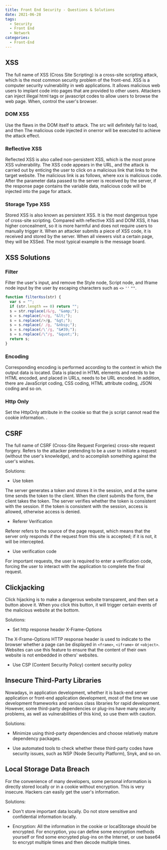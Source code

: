 ```yaml
---
title: Front End Security - Questions & Solutions
date: 2021-06-28
tags:
  - Security
  - Front End
  - Network
categories:
  - Front-End
---
```


## XSS

The full name of XSS (Cross Site Scripting) is a cross-site scripting attack, which is the most common security problem of the front-end. XSS is a computer security vulnerability in web applications. It allows malicious web users to implant code into pages that are provided to other users. Attackers can inject illegal html tags or javascript codes to allow users to browse the web page. When, control the user's browser.

### DOM XSS

Use the flaws in the DOM itself to attack. The src will definitely fail to load, and then The malicious code injected in onerror will be executed to achieve the attack effect.

### Reflective XSS

Reflected XSS is also called non-persistent XSS, which is the most prone XSS vulnerability. The XSS code appears in the URL, and the attack is carried out by enticing the user to click on a malicious link that links to the target website.
The malicious link is as follows, where xxx is malicious code. After the parameter data passed to the server is received by the server, if the response page contains the variable data, malicious code will be injected into the page for attack.

### Storage Type XSS

Stored XSS is also known as persistent XSS. It is the most dangerous type of cross-site scripting. Compared with reflective XSS and DOM XSS, it has higher concealment, so it is more harmful and does not require users to manually trigger it.
When an attacker submits a piece of XSS code, it is received and stored by the server. When all viewers visit a certain page, they will be XSSed. The most typical example is the message board.

## XSS Solutions

### Filter

Filter the user's input, and remove the Style node, Script node, and Iframe node input by the user by escaping characters such as `<>` `''` `""`.

```js
function filterXss(str) {
  var s = "";
  if (str.length == 0) return "";
  s = str.replace(/&/g, "&amp;");
  s = s.replace(/</g, "&lt;");
  s = s.replace(/>/g, "&gt;");
  s = s.replace(/ /g, "&nbsp;");
  s = s.replace(/\'/g, "&#39;");
  s = s.replace(/\"/g, "&quot;");
  return s;
}
```

### Encoding

Corresponding encoding is performed according to the context in which the output data is located. Data is placed in HTML elements and needs to be HTML encoded, and placed in URLs, needs to be URL encoded. In addition, there are JavaScript coding, CSS coding, HTML attribute coding, JSON coding and so on.

### Http Only

Set the HttpOnly attribute in the cookie so that the js script cannot read the cookie information. .

## CSRF

The full name of CSRF (Cross-Site Request Forgeries) cross-site request forgery. Refers to the attacker pretending to be a user to initiate a request (without the user's knowledge), and to accomplish something against the user's wishes.

Solutions:

- Use token

The server generates a token and stores it in the session, and at the same time sends the token to the client. When the client submits the form, the client takes the token. The server verifies whether the token is consistent with the session. If the token is consistent with the session, access is allowed, otherwise access is denied.

- Referer Verification

Referer refers to the source of the page request, which means that the server only responds if the request from this site is accepted; if it is not, it will be intercepted.

- Use verification code

For important requests, the user is required to enter a verification code, forcing the user to interact with the application to complete the final request.

## Clickjacking

Click hijacking is to make a dangerous website transparent, and then set a button above it. When you click this button, it will trigger certain events of the malicious website at the bottom.

Solutions:

- Set http response header X-Frame-Options

The X-Frame-Options HTTP response header is used to indicate to the browser whether a page can be displayed in `<frame>`, `<iframe>` or `<object>`. Websites can use this feature to ensure that the content of their own website is not embedded in others' websites.

- Use CSP (Content Security Policy) content security policy

## Insecure Third-Party Libraries

Nowadays, in application development, whether it is back-end server application or front-end application development, most of the time we use development frameworks and various class libraries for rapid development. However, some third-party dependencies or plug-ins have many security problems, as well as vulnerabilities of this kind, so use them with caution.

Solutions:

- Minimize using third-party dependencies and choose relatively mature dependency packages.

- Use automated tools to check whether these third-party codes have security issues, such as NSP (Node Security Platform), Snyk, and so on.

## Local Storage Data Breach

For the convenience of many developers, some personal information is directly stored locally or in a cookie without encryption. This is very insecure. Hackers can easily get the user's information.

Solutions:

- Don't store important data locally. Do not store sensitive and confidential information locally.

- Encryption: All the information in the cookie or localStorage should be encrypted. For encryption, you can define some encryption methods yourself or find some encrypted plug-ins on the Internet, or use base64 to encrypt multiple times and then decode multiple times.
